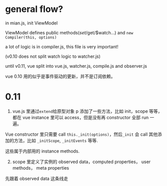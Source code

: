 # general flow?

in mian.js, init ViewModel

ViewModel defines public methods($set/$get/\$watch...) and `new Compiler(this, options)`

a lot of logic is in compiler.js, this file is very important!

(v0.10 does not split watch logic to watcher.js)

until v0.11, vue split into vue.js, watcher.js, compile.js and observer.js

vue 0.10 用的似乎是事件驱动的更新，并不是订阅依赖。

# 0.11

1. vue.js 里通过`extend`给原型对象 p 添加了一些方法，比如 init，scope 等等，都在 vue instance 里可以 access，但是没有再 constructor 全部 run 一遍。

Vue constructor 里只需要 call `this._init(options)`，然后`_init` 会 call 其他添加的方法，比如 `_initScope`, `_initEvents` 等等.

这些属于内部用的 instance methods.

2. scope 里定义了实例的 observed data，computed properties， user methods， meta properties

先跟着 observed data 这条线走
